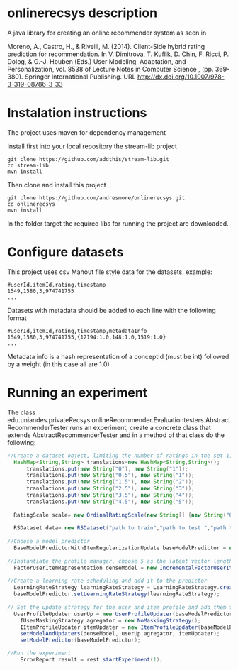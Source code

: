 onlinerecsys description
============

A java library for creating an online recommender system as seen in 

Moreno, A., Castro, H., & Riveill, M. (2014). Client-Side hybrid rating prediction for recommendation. 
In V. Dimitrova, T. Kuflik, D. Chin, F. Ricci, P. Dolog, & G.-J. Houben (Eds.) User Modeling, Adaptation, and Personalization, vol. 8538 of Lecture Notes in Computer Science , (pp. 369-380). Springer International Publishing.
URL http://dx.doi.org/10.1007/978-3-319-08786-3_33

Instalation instructions
============

The project uses maven for dependency management

Install first into your local repository the stream-lib project
```
git clone https://github.com/addthis/stream-lib.git
cd stream-lib
mvn install 
```
Then clone and install this project 
```
git clone https://github.com/andresmore/onlinerecsys.git
cd onlinerecsys
mvn install
```
In the folder target the required libs for running the project are downloaded.

Configure datasets
============

This project uses csv Mahout file style data for the datasets, example:
```
#userId,itemId,rating,timestamp
1549,1580,3,974741755
...
```

Datasets with metadata should be added to each line with the following format
```
#userId,itemId,rating,timestamp,metadataInfo
1549,1580,3,974741755,{12194:1.0,148:1.0,1519:1.0}
...
```

Metadata info is a hash representation of a conceptId (must be int) followed by a weight (in this case all are 1.0)


Running an experiment
============

The class edu.uniandes.privateRecsys.onlineRecommender.Evaluationtesters.AbstractRecommenderTester runs an experiment, create a concrete class that extends AbstractRecommenderTester and in a method of that class do the following:

```Java
//Create a dataset object, limiting the number of ratings in the set 1,2,3,4,5
  HashMap<String,String> translations=new HashMap<String,String>();
	  translations.put(new String("0"), new String("1"));
	  translations.put(new String("0.5"), new String("1"));
	  translations.put(new String("1.5"), new String("2"));
	  translations.put(new String("2.5"), new String("3"));
	  translations.put(new String("3.5"), new String("4"));
	  translations.put(new String("4.5"), new String("5"));
  
  RatingScale scale= new OrdinalRatingScale(new String[] {new String("0"),new String("0.5"),new String("1"),new String("1.5"),new String("2"),new String("2.5"),new String("3"),new String("3.5"),new String("4"),new String("4.5"),new String("5")},translations);
	
  RSDataset data= new RSDataset("path to train","path to test ","path to cv",scale);
	
//Choose a model predictor
  BaseModelPredictorWithItemRegularizationUpdate baseModelPredictor = new BaseModelPredictorWithItemRegularizationUpdate(0.01);
  
//Instantiate the profile manager, choose 5 as the latent vector length
  FactorUserItemRepresentation denseModel = new IncrementalFactorUserItemRepresentation(scale, 5, false, baseModelPredictor);
  
//Create a learning rate scheduling and add it to the predictor
  LearningRateStrategy learningRateStrategy = LearningRateStrategy.createDecreasingRate(1e-6, 0.25);
  baseModelPredictor.setLearningRateStrategy(learningRateStrategy);
  
// Set the update strategy for the user and item profile and add them to the recommender tester
  UserProfileUpdater userUp = new UserProfileUpdater(baseModelPredictor);
	IUserMaskingStrategy agregator = new NoMaskingStrategy();
	IItemProfileUpdater itemUpdater = new ItemProfileUpdater(baseModelPredictor);
	setModelAndUpdaters(denseModel, userUp,agregator, itemUpdater);
	setModelPredictor(baseModelPredictor);

//Run the experiment	
	ErrorReport result = rest.startExperiment(1);
```
